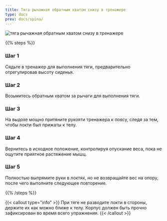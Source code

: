 ```yaml
---
title: Тяга рычажная обратным хватом снизу в тренажере
type: docs
prev: docs/spina/
---
```

![тяга рычажная обратным хватом снизу в тренажере](https://github.com/user-attachments/assets/b4fd5394-c4e6-417c-a027-12546d1581e5)



{{% steps %}}

### Шаг 1
Сядьте в тренажер для выполнения тяги, предварительно отрегулировав высоту сиденья.

### Шаг 2
Возьмитесь обратным хватом за рычаги для выполнения тяги.

### Шаг 3
На выдохе мощно притяните рукояти тренажера к поясу, следя за тем, чтобы локти был прижаты к телу.

### Шаг 4
Вернитесь в исходное положение, контролируя опускание веса, пока не ощутите приятное растяжение мышц.

### Шаг 5
Полностью выпрямите руки в локтях, но не возвращайте вес на опору, после чего выполните следующее повторение.


{{% /steps %}}

{{< callout type="info" >}}
При тяге не разводите локти в стороны, держите их как можно ближе к телу. Корпус должен быть прочно зафиксирован во время всего упражнения.
{{< /callout >}}
